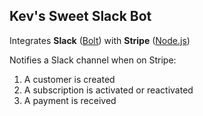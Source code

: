 ## Kev's Sweet Slack Bot

Integrates **Slack** ([Bolt](https://slack.dev/bolt-js/tutorial/getting-started))
with **Stripe** ([Node.js](https://github.com/stripe/stripe-node))

Notifies a Slack channel when on Stripe:
  1. A customer is created
  2. A subscription is activated or reactivated
  3. A payment is received
